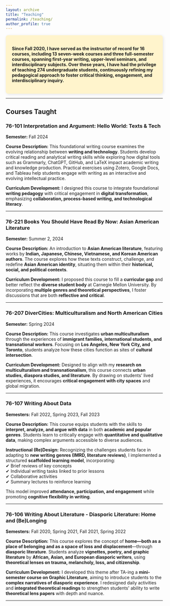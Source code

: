 ```yaml
---
layout: archive
title: "Teaching"
permalink: /teaching/
author_profile: true
---
```

<div style="background-color: #fff4cc; padding: 20px; border-radius: 8px; box-shadow: 2px 2px 10px rgba(0, 0, 0, 0.1); font-weight: bold;">

Since Fall 2020, I have served as the instructor of record for 16 courses, including 13 seven-week courses and three full-semester courses, spanning first-year writing, upper-level seminars, and interdisciplinary subjects. Over these years, I have had the privilege of teaching 274 undergraduate students, continuously refining my pedagogical approach to foster critical thinking, engagement, and interdisciplinary inquiry.

</div>

---

## **Courses Taught**  

### **76-101 Interpretation and Argument: Hello World: Texts & Tech**  
**Semester:** Fall 2024  

**Course Description:** This foundational writing course examines the evolving relationship between **writing and technology**. Students develop critical reading and analytical writing skills while exploring how digital tools such as Grammarly, ChatGPT, GitHub, and LaTeX impact academic writing and knowledge production. Practical exercises using Zotero, Google Docs, and Tableau help students engage with writing as an interactive and evolving intellectual practice.  

**Curriculum Development:** I designed this course to integrate foundational **writing pedagogy** with critical engagement in **digital transformation**, emphasizing **collaboration, process-based writing, and technological literacy**.  

---

### **76-221 Books You Should Have Read By Now: Asian American Literature**  
**Semester:** Summer 2, 2024  

**Course Description:** An introduction to **Asian American literature**, featuring works by **Indian, Japanese, Chinese, Vietnamese, and Korean American authors**. The course explores how these texts construct, challenge, and redefine **Asian American identity**, situating them within their **historical, social, and political contexts**.  

**Curriculum Development:** I proposed this course to fill a **curricular gap** and better reflect the **diverse student body** at Carnegie Mellon University. By incorporating **multiple genres and theoretical perspectives**, I foster discussions that are both **reflective and critical**.  

---

### **76-207 DiverCities: Multiculturalism and North American Cities**  
**Semester:** Spring 2024  

**Course Description:** This course investigates **urban multiculturalism** through the experiences of **immigrant families, international students, and transnational workers**. Focusing on **Los Angeles, New York City, and Toronto**, students analyze how these cities function as sites of **cultural intersection**.  

**Curriculum Development:** Designed to align with my **research on multiculturalism and transnationalism**, this course connects **urban studies, diaspora studies, and literature**. By drawing on students' lived experiences, it encourages **critical engagement with city spaces** and global migration.  

---

### **76-107 Writing About Data**  
**Semesters:** Fall 2022, Spring 2023, Fall 2023  

**Course Description:** This course equips students with the skills to **interpret, analyze, and argue with data** in both **academic and popular genres**. Students learn to critically engage with **quantitative and qualitative data**, making complex arguments accessible to diverse audiences.  

**Instructional (Re)Design:** Recognizing the challenges students face in adapting to **new writing genres (IMRD, literature reviews)**, I implemented a structured **scaffolded learning model**, incorporating:  
✔ Brief reviews of key concepts  
✔ Individual writing tasks linked to prior lessons  
✔ Collaborative activities  
✔ Summary lectures to reinforce learning  

This model improved **attendance, participation, and engagement** while promoting **cognitive flexibility in writing**.  

---

### **76-106 Writing About Literature - Diasporic Literature: Home and (Be)Longing**  
**Semesters:** Fall 2020, Spring 2021, Fall 2021, Spring 2022  

**Course Description:** This course explores the concept of **home—both as a place of belonging and as a space of loss and displacement**—through **diasporic literature**. Students analyze **vignettes, poetry, and graphic literature** by **African, Asian, and European diasporic writers**, using **theoretical lenses on trauma, melancholy, loss, and citizenship**.  

**Curriculum Development:** I developed this theme after TA-ing a **mini-semester course on Graphic Literature**, aiming to introduce students to the **complex narratives of diasporic experience**. I redesigned daily activities and **integrated theoretical readings** to strengthen students' ability to write **theoretical lens papers** with depth and nuance.  

---
